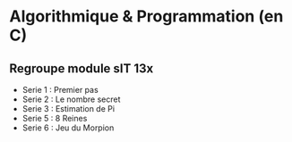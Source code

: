 # Algorithmique & Programmation (en C)

## Regroupe module sIT 13x 
* Serie 1 : Premier pas
* Serie 2 : Le nombre secret
* Serie 3 : Estimation de Pi
* Serie 5 : 8 Reines
* Serie 6 : Jeu du Morpion
